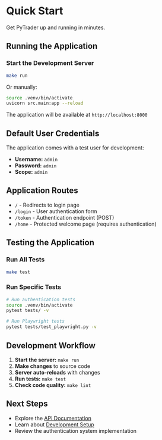 # Quick Start

Get PyTrader up and running in minutes.

## Running the Application

### Start the Development Server

```bash
make run
```

Or manually:

```bash
source .venv/bin/activate
uvicorn src.main:app --reload
```

The application will be available at `http://localhost:8000`

## Default User Credentials

The application comes with a test user for development:

- **Username:** `admin`
- **Password:** `admin`
- **Scope:** `admin`

## Application Routes

- `/` - Redirects to login page
- `/login` - User authentication form
- `/token` - Authentication endpoint (POST)
- `/home` - Protected welcome page (requires authentication)

## Testing the Application

### Run All Tests

```bash
make test
```

### Run Specific Tests

```bash
# Run authentication tests
source .venv/bin/activate
pytest tests/ -v

# Run Playwright tests
pytest tests/test_playwright.py -v
```

## Development Workflow

1. **Start the server:** `make run`
2. **Make changes** to source code
3. **Server auto-reloads** with changes
4. **Run tests:** `make test`
5. **Check code quality:** `make lint`

## Next Steps

- Explore the [API Documentation](../api/authentication.md)
- Learn about [Development Setup](../development/setup.md)
- Review the authentication system implementation